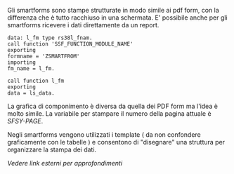 Gli smartforms sono stampe strutturate in modo simile ai pdf form, con la differenza che è tutto racchiuso in una schermata. E' possibile anche per gli smartforms ricevere i dati direttamente da un report. 
 ```abap
data: l_fm type rs38l_fnam.
call function 'SSF_FUNCTION_MODULE_NAME'
exporting
formname = 'ZSMARTFROM'
importing
fm_name = l_fm.

call function l_fm
exporting
data = ls_data.
 ```
 La grafica di componimento è diversa da quella dei PDF form ma l'idea è molto simile. La variabile per stampare il numero della pagina attuale è <i>SFSY-PAGE</i>.
 
 
 Negli smartforms vengono utilizzati i template ( da non confondere graficamente con le tabelle ) e consentono di "disegnare" una struttura per organizzare la stampa dei dati.
 
 
 
<i>Vedere link esterni per approfondimenti</i>
